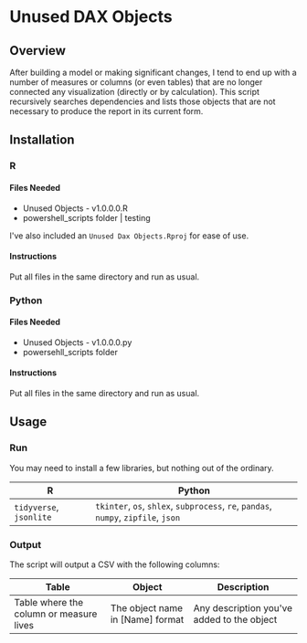 # Unused DAX Objects
## Overview
After building a model or making significant changes, I tend to end up with a number of measures or columns (or even tables) that are no longer connected any visualization (directly or by calculation). This script recursively searches dependencies and lists those objects that are not necessary to produce the report in its current form.

## Installation

### R
#### Files Needed
+ Unused Objects - v1.0.0.0.R
+ powershell_scripts folder | testing

I've also included an `Unused Dax Objects.Rproj` for ease of use.

#### Instructions
Put all files in the same directory and run as usual.

### Python
#### Files Needed
+ Unused Objects - v1.0.0.0.py
+ powersehll_scripts folder

#### Instructions
Put all files in the same directory and run as usual.

## Usage
### Run
You may need to install a few libraries, but nothing out of the ordinary.

| R | Python |
| --- | --- |
| `tidyverse`, `jsonlite` | `tkinter`, `os`, `shlex`, `subprocess`, `re`, `pandas`, `numpy`, `zipfile`, `json` |

### Output
The script will output a CSV with the following columns:

| Table | Object  | Description |
| ---   | ---     | ---         |
| Table where the column or measure lives | The object name in [Name] format | Any description you've added to the object |
